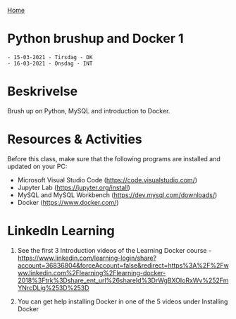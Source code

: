 [Home](modul-4-2.md)
# Python brushup and Docker 1
    - 15-03-2021 - Tirsdag - DK
    - 16-03-2021 - Onsdag - INT

# Beskrivelse
Brush up on Python, MySQL and introduction to Docker.



# Resources & Activities
Before this class, make sure that the following programs are installed and updated on your PC:

- Microsoft Visual Studio Code (https://code.visualstudio.com/)
- Jupyter Lab (https://jupyter.org/install)
- MySQL and MySQL Workbench (https://dev.mysql.com/downloads/)
- Docker (https://www.docker.com/)

# LinkedIn Learning
1. See the first 3 Introduction videos of the Learning Docker course - https://www.linkedin.com/learning-login/share?account=36836804&forceAccount=false&redirect=https%3A%2F%2Fwww.linkedin.com%2Flearning%2Flearning-docker-2018%3Ftrk%3Dshare_ent_url%26shareId%3DrWgBXOIoRxWv%252FmYNrcDLig%253D%253D

2. You can get help installing Docker in one of the 5 videos under Installing Docker